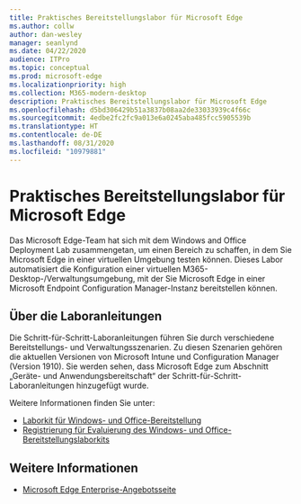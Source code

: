 ```yaml
---
title: Praktisches Bereitstellungslabor für Microsoft Edge
ms.author: collw
author: dan-wesley
manager: seanlynd
ms.date: 04/22/2020
audience: ITPro
ms.topic: conceptual
ms.prod: microsoft-edge
ms.localizationpriority: high
ms.collection: M365-modern-desktop
description: Praktisches Bereitstellungslabor für Microsoft Edge
ms.openlocfilehash: d5bd306429b51a3837b08aa2de33033939c4f66c
ms.sourcegitcommit: 4edbe2fc2fc9a013e6a0245aba485fcc5905539b
ms.translationtype: HT
ms.contentlocale: de-DE
ms.lasthandoff: 08/31/2020
ms.locfileid: "10979881"
---
```

# Praktisches Bereitstellungslabor für Microsoft Edge

Das Microsoft Edge-Team hat sich mit dem Windows and Office Deployment Lab zusammengetan, um einen Bereich zu schaffen, in dem Sie Microsoft Edge in einer virtuellen Umgebung testen können. Dieses Labor automatisiert die Konfiguration einer virtuellen M365-Desktop-/Verwaltungsumgebung, mit der Sie Microsoft Edge in einer Microsoft Endpoint Configuration Manager-Instanz bereitstellen können.

## Über die Laboranleitungen

Die Schritt-für-Schritt-Laboranleitungen führen Sie durch verschiedene Bereitstellungs- und Verwaltungsszenarien. Zu diesen Szenarien gehören die aktuellen Versionen von Microsoft Intune und Configuration Manager (Version 1910). Sie werden sehen, dass Microsoft Edge zum Abschnitt „Geräte- und Anwendungsbereitschaft“ der Schritt-für-Schritt-Laboranleitungen hinzugefügt wurde.

Weitere Informationen finden Sie unter:

- [Laborkit für Windows- und Office-Bereitstellung](https://docs.microsoft.com/microsoft-365/enterprise/modern-desktop-deployment-and-management-lab?view=o365-worldwide)
- [Registrierung für Evaluierung des Windows- und Office-Bereitstellungslaborkits](https://www.microsoft.com/evalcenter/evaluate-lab-kit)

## Weitere Informationen

- [Microsoft Edge Enterprise-Angebotsseite](https://aka.ms/EdgeEnterprise)
